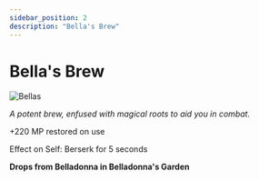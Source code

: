 ```yaml
---
sidebar_position: 2
description: "Bella's Brew"
---
```


# Bella's Brew

![Bellas](https://vwiki.valorserver.com/api/item/picture/bella's%20brew)

<i>A potent brew, enfused with magical roots to aid you in combat.</i>

+220 MP restored on use

Effect on Self: Berserk for 5 seconds

**Drops from Belladonna in Belladonna's Garden**
